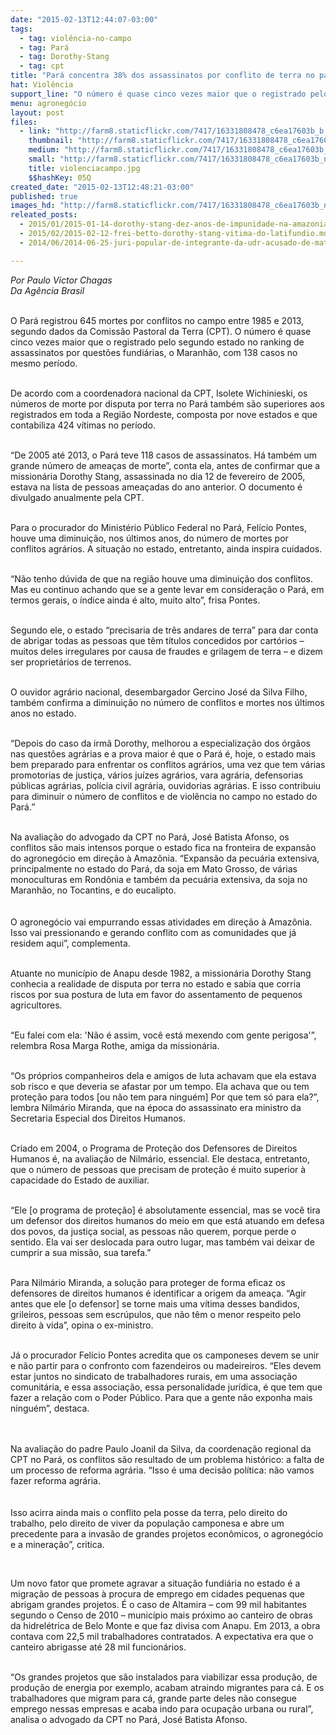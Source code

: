```yaml
---
date: "2015-02-13T12:44:07-03:00"
tags:
  - tag: violência-no-campo
  - tag: Pará
  - tag: Dorothy-Stang
  - tag: cpt
title: "Pará concentra 38% dos assassinatos por conflito de terra no país "
hat: Violência
support_line: "O número é quase cinco vezes maior que o registrado pelo segundo estado no ranking de assassinatos por questões fundiárias, o Maranhão. "
menu: agronegócio
layout: post
files:
  - link: "http://farm8.staticflickr.com/7417/16331808478_c6ea17603b_b.jpg"
    thumbnail: "http://farm8.staticflickr.com/7417/16331808478_c6ea17603b_t.jpg"
    medium: "http://farm8.staticflickr.com/7417/16331808478_c6ea17603b_z.jpg"
    small: "http://farm8.staticflickr.com/7417/16331808478_c6ea17603b_n.jpg"
    title: violenciacampo.jpg
    $$hashKey: 05Q
created_date: "2015-02-13T12:48:21-03:00"
published: true
images_hd: "http://farm8.staticflickr.com/7417/16331808478_c6ea17603b_n.jpg"
releated_posts:
  - 2015/01/2015-01-14-dorothy-stang-dez-anos-de-impunidade-na-amazonia.md
  - 2015/02/2015-02-12-frei-betto-dorothy-stang-vitima-do-latifundio.md
  - 2014/06/2014-06-25-juri-popular-de-integrante-da-udr-acusado-de-matar-sem-terra-e-adiado.md

---
```

<p><em>Por Paulo Victor Chagas<br />
Da Ag&ecirc;ncia Brasil</em><br />
&nbsp;</p>

<p>O Par&aacute; registrou 645 mortes por conflitos no campo entre 1985 e 2013, segundo dados da Comiss&atilde;o Pastoral da Terra (CPT). O n&uacute;mero &eacute; quase cinco vezes maior que o registrado pelo segundo estado no ranking de assassinatos por quest&otilde;es fundi&aacute;rias, o Maranh&atilde;o, com 138 casos no mesmo per&iacute;odo.<br />
&nbsp;</p>

<p>De acordo com a coordenadora nacional da CPT, Isolete Wichinieski, os n&uacute;meros de morte por disputa por terra no Par&aacute; tamb&eacute;m s&atilde;o superiores aos registrados em toda a Regi&atilde;o Nordeste, composta por nove estados e que contabiliza 424 v&iacute;timas no per&iacute;odo.<br />
&nbsp;</p>

<p>&ldquo;De 2005 at&eacute; 2013, o Par&aacute; teve 118 casos de assassinatos. H&aacute; tamb&eacute;m um grande n&uacute;mero de amea&ccedil;as de morte&rdquo;, conta ela, antes de confirmar que a mission&aacute;ria Dorothy Stang, assassinada no dia 12 de fevereiro de 2005, estava na lista de pessoas amea&ccedil;adas do ano anterior. O documento &eacute; divulgado anualmente pela CPT.<br />
&nbsp;</p>

<p>Para o procurador do Minist&eacute;rio P&uacute;blico Federal no Par&aacute;, Fel&iacute;cio Pontes, houve uma diminui&ccedil;&atilde;o, nos &uacute;ltimos anos, do n&uacute;mero de mortes por conflitos agr&aacute;rios. A situa&ccedil;&atilde;o no estado, entretanto, ainda inspira cuidados.<br />
&nbsp;</p>

<p>&ldquo;N&atilde;o tenho d&uacute;vida de que na regi&atilde;o houve uma diminui&ccedil;&atilde;o dos conflitos. Mas eu continuo achando que se a gente levar em considera&ccedil;&atilde;o o Par&aacute;, em termos gerais, o &iacute;ndice ainda &eacute; alto, muito alto&rdquo;, frisa Pontes.<br />
&nbsp;</p>

<p>Segundo ele, o estado &ldquo;precisaria de tr&ecirc;s andares de terra&rdquo; para dar conta de abrigar todas as pessoas que t&ecirc;m t&iacute;tulos concedidos por cart&oacute;rios &ndash; muitos deles irregulares por causa de fraudes e grilagem de terra &ndash; e dizem ser propriet&aacute;rios de terrenos.<br />
&nbsp;</p>

<p>O ouvidor agr&aacute;rio nacional, desembargador Gercino Jos&eacute; da Silva Filho, tamb&eacute;m confirma a diminui&ccedil;&atilde;o no n&uacute;mero de conflitos e mortes nos &uacute;ltimos anos no estado.<br />
&nbsp;</p>

<p>&ldquo;Depois do caso da irm&atilde; Dorothy, melhorou a especializa&ccedil;&atilde;o dos &oacute;rg&atilde;os nas quest&otilde;es agr&aacute;rias e a prova maior &eacute; que o Par&aacute; &eacute;, hoje, o estado mais bem preparado para enfrentar os conflitos agr&aacute;rios, uma vez que tem v&aacute;rias promotorias de justi&ccedil;a, v&aacute;rios ju&iacute;zes agr&aacute;rios, vara agr&aacute;ria, defensorias p&uacute;blicas agr&aacute;rias, pol&iacute;cia civil agr&aacute;ria, ouvidorias agr&aacute;rias. E isso contribuiu para diminuir o n&uacute;mero de conflitos e de viol&ecirc;ncia no campo no estado do Par&aacute;.&rdquo;<br />
&nbsp;</p>

<p>Na avalia&ccedil;&atilde;o do advogado da CPT no Par&aacute;, Jos&eacute; Batista Afonso, os conflitos s&atilde;o mais intensos porque o estado fica na fronteira de expans&atilde;o do agroneg&oacute;cio em dire&ccedil;&atilde;o &agrave; Amaz&ocirc;nia. &ldquo;Expans&atilde;o da pecu&aacute;ria extensiva, principalmente no estado do Par&aacute;, da soja em Mato Grosso, de v&aacute;rias monoculturas em Rond&ocirc;nia e tamb&eacute;m da pecu&aacute;ria extensiva, da soja no Maranh&atilde;o, no Tocantins, e do eucalipto.<br />
<br />
<br />
O agroneg&oacute;cio vai empurrando essas atividades em dire&ccedil;&atilde;o &agrave; Amaz&ocirc;nia. Isso vai pressionando e gerando conflito com as comunidades que j&aacute; residem aqui&rdquo;, complementa.<br />
&nbsp;</p>

<p>Atuante no munic&iacute;pio de Anapu desde 1982, a mission&aacute;ria Dorothy Stang conhecia a realidade de disputa por terra no estado e sabia que corria riscos por sua postura de luta em favor do assentamento de pequenos agricultores.</p>

<p><br />
&ldquo;Eu falei com ela: &#39;N&atilde;o &eacute; assim, voc&ecirc; est&aacute; mexendo com gente perigosa&#39;&rdquo;, relembra Rosa Marga Rothe, amiga da mission&aacute;ria.</p>

<p><br />
&ldquo;Os pr&oacute;prios companheiros dela e amigos de luta achavam que ela estava sob risco e que deveria se afastar por um tempo. Ela achava que ou tem prote&ccedil;&atilde;o para todos [ou n&atilde;o tem para ningu&eacute;m] Por que tem s&oacute; para ela?&rdquo;, lembra Nilm&aacute;rio Miranda, que na &eacute;poca do assassinato era ministro da Secretaria Especial dos Direitos Humanos.</p>

<p><br />
Criado em 2004, o Programa de Prote&ccedil;&atilde;o dos Defensores de Direitos Humanos &eacute;, na avalia&ccedil;&atilde;o de Nilm&aacute;rio, essencial. Ele destaca, entretanto, que o n&uacute;mero de pessoas que precisam de prote&ccedil;&atilde;o &eacute; muito superior &agrave; capacidade do Estado de auxiliar.</p>

<p><br />
&ldquo;Ele [o programa de prote&ccedil;&atilde;o] &eacute; absolutamente essencial, mas se voc&ecirc; tira um defensor dos direitos humanos do meio em que est&aacute; atuando em defesa dos povos, da justi&ccedil;a social, as pessoas n&atilde;o querem, porque perde o sentido. Ela vai ser deslocada para outro lugar, mas tamb&eacute;m vai deixar de cumprir a sua miss&atilde;o, sua tarefa.&rdquo;</p>

<p><br />
Para Nilm&aacute;rio Miranda, a solu&ccedil;&atilde;o para proteger de forma eficaz os defensores de direitos humanos &eacute; identificar a origem da amea&ccedil;a. &ldquo;Agir antes que ele [o defensor] se torne mais uma v&iacute;tima desses bandidos, grileiros, pessoas sem escr&uacute;pulos, que n&atilde;o t&ecirc;m o menor respeito pelo direito &agrave; vida&rdquo;, opina o ex-ministro.</p>

<p><br />
J&aacute; o procurador Fel&iacute;cio Pontes acredita que os camponeses devem se unir e n&atilde;o partir para o confronto com fazendeiros ou madeireiros. &ldquo;Eles devem estar juntos no sindicato de trabalhadores rurais, em uma associa&ccedil;&atilde;o comunit&aacute;ria, e essa associa&ccedil;&atilde;o, essa personalidade jur&iacute;dica, &eacute; que tem que fazer a rela&ccedil;&atilde;o com o Poder P&uacute;blico. Para que a gente n&atilde;o exponha mais ningu&eacute;m&rdquo;, destaca.</p>

<p><br />
<br />
Na avalia&ccedil;&atilde;o do padre Paulo Joanil da Silva, da coordena&ccedil;&atilde;o regional da CPT no Par&aacute;, os conflitos s&atilde;o resultado de um problema hist&oacute;rico: a falta de um processo de reforma agr&aacute;ria. &ldquo;Isso &eacute; uma decis&atilde;o pol&iacute;tica: n&atilde;o vamos fazer reforma agr&aacute;ria.<br />
<br />
<br />
Isso acirra ainda mais o conflito pela posse da terra, pelo direito do trabalho, pelo direito de viver da popula&ccedil;&atilde;o camponesa e abre um precedente para a invas&atilde;o de grandes projetos econ&ocirc;micos, o agroneg&oacute;cio e a minera&ccedil;&atilde;o&rdquo;, critica.</p>

<p>&nbsp;</p>

<p>Um novo fator que promete agravar a situa&ccedil;&atilde;o fundi&aacute;ria no estado &eacute; a migra&ccedil;&atilde;o de pessoas &agrave; procura de emprego em cidades pequenas que abrigam grandes projetos. &Eacute; o caso de Altamira &ndash; com 99 mil habitantes segundo o Censo de 2010 &ndash; munic&iacute;pio mais pr&oacute;ximo ao canteiro de obras da hidrel&eacute;trica de Belo Monte e que faz divisa com Anapu. Em 2013, a obra contava com 22,5 mil trabalhadores contratados. A expectativa era que o canteiro abrigasse at&eacute; 28 mil funcion&aacute;rios.</p>

<p><br />
&ldquo;Os grandes projetos que s&atilde;o instalados para viabilizar essa produ&ccedil;&atilde;o, de produ&ccedil;&atilde;o de energia por exemplo, acabam atraindo migrantes para c&aacute;. E os trabalhadores que migram para c&aacute;, grande parte deles n&atilde;o consegue emprego nessas empresas e acaba indo para ocupa&ccedil;&atilde;o urbana ou rural&rdquo;, analisa o advogado da CPT no Par&aacute;, Jos&eacute; Batista Afonso.</p>

